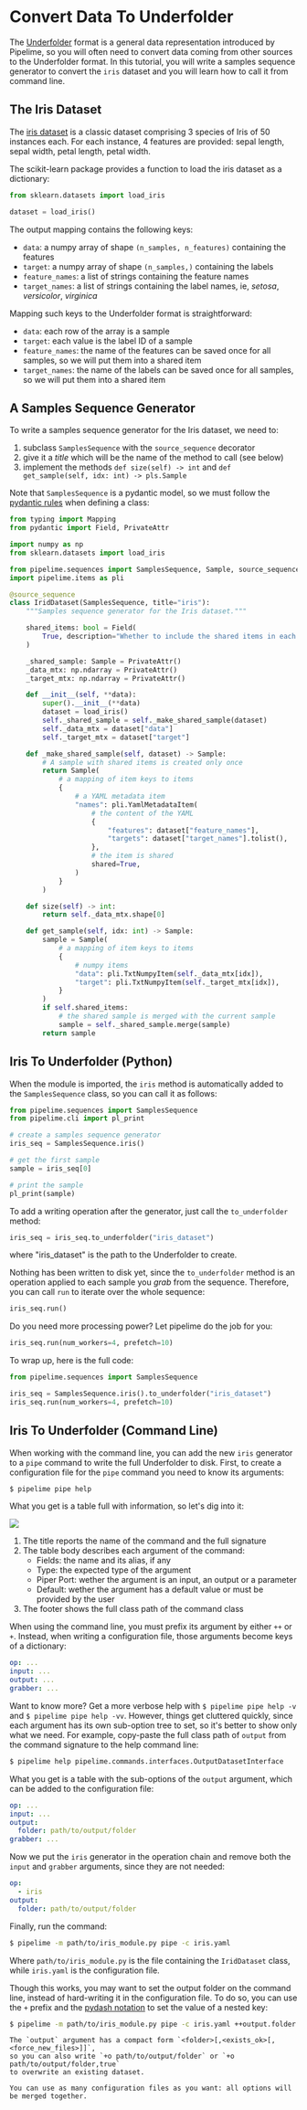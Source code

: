 # Convert Data To Underfolder

The [Underfolder](../get_started/underfolder.md) format is a general data representation
introduced by Pipelime, so you will often need to convert data coming from other sources
to the Underfolder format.
In this tutorial, you will write a samples sequence generator to convert the `iris` dataset
and you will learn how to call it from command line.

## The Iris Dataset

The [iris dataset](https://en.wikipedia.org/wiki/Iris_flower_data_set) is a classic dataset
comprising 3 species of Iris of 50 instances each. For each instance, 4 features are provided:
sepal length, sepal width, petal length, petal width.

The scikit-learn package provides a function to load the iris dataset as a dictionary:

```python
from sklearn.datasets import load_iris

dataset = load_iris()
```

The output mapping contains the following keys:
* `data`: a numpy array of shape `(n_samples, n_features)` containing the features
* `target`: a numpy array of shape `(n_samples,)` containing the labels
* `feature_names`: a list of strings containing the feature names
* `target_names`: a list of strings containing the label names, ie, _setosa_, _versicolor_, _virginica_

Mapping such keys to the Underfolder format is straightforward:
* `data`: each row of the array is a sample
* `target`: each value is the label ID of a sample
* `feature_names`: the name of the features can be saved once for all samples,
so we will put them into a shared item
* `target_names`: the name of the labels can be saved once for all samples,
so we will put them into a shared item

## A Samples Sequence Generator

To write a samples sequence generator for the Iris dataset, we need to:
1. subclass `SamplesSequence` with the `source_sequence` decorator
1. give it a _title_ which will be the name of the method to call (see below)
1. implement the methods `def size(self) -> int` and `def get_sample(self, idx: int) -> pls.Sample`

Note that `SamplesSequence` is a pydantic model, so we must follow the [pydantic rules](https://docs.pydantic.dev/) when defining a class:

```python
from typing import Mapping
from pydantic import Field, PrivateAttr

import numpy as np
from sklearn.datasets import load_iris

from pipelime.sequences import SamplesSequence, Sample, source_sequence
import pipelime.items as pli

@source_sequence
class IridDataset(SamplesSequence, title="iris"):
    """Samples sequence generator for the Iris dataset."""

    shared_items: bool = Field(
        True, description="Whether to include the shared items in each sample."
    )

    _shared_sample: Sample = PrivateAttr()
    _data_mtx: np.ndarray = PrivateAttr()
    _target_mtx: np.ndarray = PrivateAttr()

    def __init__(self, **data):
        super().__init__(**data)
        dataset = load_iris()
        self._shared_sample = self._make_shared_sample(dataset)
        self._data_mtx = dataset["data"]
        self._target_mtx = dataset["target"]

    def _make_shared_sample(self, dataset) -> Sample:
        # A sample with shared items is created only once
        return Sample(
            # a mapping of item keys to items
            {
                # a YAML metadata item
                "names": pli.YamlMetadataItem(
                    # the content of the YAML
                    {
                        "features": dataset["feature_names"],
                        "targets": dataset["target_names"].tolist(),
                    },
                    # the item is shared
                    shared=True,
                )
            }
        )

    def size(self) -> int:
        return self._data_mtx.shape[0]

    def get_sample(self, idx: int) -> Sample:
        sample = Sample(
            # a mapping of item keys to items
            {
                # numpy items
                "data": pli.TxtNumpyItem(self._data_mtx[idx]),
                "target": pli.TxtNumpyItem(self._target_mtx[idx]),
            }
        )
        if self.shared_items:
            # the shared sample is merged with the current sample
            sample = self._shared_sample.merge(sample)
        return sample
```

## Iris To Underfolder (Python)

When the module is imported, the `iris` method is automatically added to the `SamplesSequence` class, so you can call it as follows:

```python
from pipelime.sequences import SamplesSequence
from pipelime.cli import pl_print

# create a samples sequence generator
iris_seq = SamplesSequence.iris()

# get the first sample
sample = iris_seq[0]

# print the sample
pl_print(sample)
```

To add a writing operation after the generator, just call the `to_underfolder` method:

```python
iris_seq = iris_seq.to_underfolder("iris_dataset")
```

where "iris_dataset" is the path to the Underfolder to create.

Nothing has been written to disk yet, since the `to_underfolder` method is an operation
applied to each sample you _grab_ from the sequence. Therefore, you can call `run` to
iterate over the whole sequence:

```python
iris_seq.run()
```

Do you need more processing power? Let pipelime do the job for you:

```python
iris_seq.run(num_workers=4, prefetch=10)
```

To wrap up, here is the full code:

```python
from pipelime.sequences import SamplesSequence

iris_seq = SamplesSequence.iris().to_underfolder("iris_dataset")
iris_seq.run(num_workers=4, prefetch=10)
```

## Iris To Underfolder (Command Line)

When working with the command line, you can add the new `iris` generator to a `pipe` command to write the full Underfolder to disk.
First, to create a configuration file for the `pipe` command you need to know its arguments:

```bash
$ pipelime pipe help
```

What you get is a table full with information, so let's dig into it:

![](../../images/pipe_help.png)

1. The title reports the name of the command and the full signature
1. The table body describes each argument of the command:
    * Fields: the name and its alias, if any
    * Type: the expected type of the argument
    * Piper Port: wether the argument is an input, an output or a parameter
    * Default: wether the argument has a default value or must be provided by the user
1. The footer shows the full class path of the command class

When using the command line, you must prefix its argument by either `++` or `+`.
Instead, when writing a configuration file, those arguments become keys of a dictionary:

```yaml
op: ...
input: ...
output: ...
grabber: ...
```

Want to know more? Get a more verbose help with `$ pipelime pipe help -v` and `$ pipelime pipe help -vv`.
However, things get cluttered quickly, since each argument has its own sub-option tree to set,
so it's better to show only what we need.
For example, copy-paste the full class path of `output` from the command signature to the help command line:

```bash
$ pipelime help pipelime.commands.interfaces.OutputDatasetInterface
```

What you get is a table with the sub-options of the `output` argument, which can be added
to the configuration file:

```yaml
op: ...
input: ...
output:
  folder: path/to/output/folder
grabber: ...
```

Now we put the `iris` generator in the operation chain and remove both the `input` and `grabber` arguments, since they are not needed:

```yaml
op:
  - iris
output:
  folder: path/to/output/folder
```

Finally, run the command:

```bash
$ pipelime -m path/to/iris_module.py pipe -c iris.yaml
```

Where `path/to/iris_module.py` is the file containing the `IridDataset` class, while `iris.yaml` is the configuration file.

Though this works, you may want to set the output folder on the command line, instead of hard-writing it in the configuration file. To do so, you can use the `+` prefix and the [pydash notation](https://pydash.readthedocs.io/en/latest/deeppath.html) to set the value of a nested key:

```bash
$ pipelime -m path/to/iris_module.py pipe -c iris.yaml ++output.folder path/to/output/folder
```

```{hint}
The `output` argument has a compact form `<folder>[,<exists_ok>[,<force_new_files>]]`,
so you can also write `+o path/to/output/folder` or `+o path/to/output/folder,true`
to overwrite an existing dataset.
```

```{tip}
You can use as many configuration files as you want: all options will be merged together.
```
